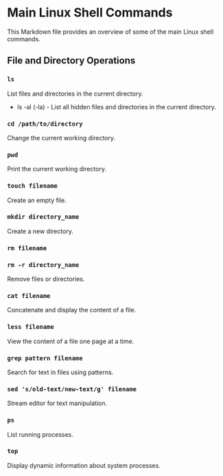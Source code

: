 # Main Linux Shell Commands

This Markdown file provides an overview of some of the main Linux shell commands.

## File and Directory Operations

### `ls`
List files and directories in the current directory.

- ls -al (-la) - List all hidden files and directories in the current directory.

### `cd /path/to/directory`
Change the current working directory.

### `pwd`
Print the current working directory.

### `touch filename`
Create an empty file.

### `mkdir directory_name`
Create a new directory.

### `rm filename`
### `rm -r directory_name`
Remove files or directories.

### `cat filename`
Concatenate and display the content of a file.

### `less filename`
View the content of a file one page at a time.

### `grep pattern filename`
Search for text in files using patterns.

### `sed 's/old-text/new-text/g' filename`
Stream editor for text manipulation.

### `ps`
List running processes.

### `top`
Display dynamic information about system processes.

